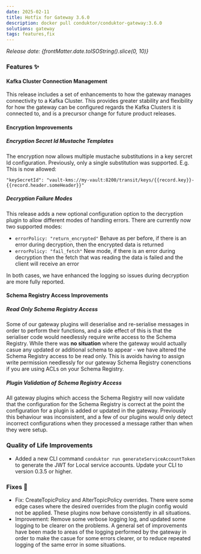 ```yaml
---
date: 2025-02-11
title: Hotfix for Gateway 3.6.0
description: docker pull conduktor/conduktor-gateway:3.6.0
solutions: gateway
tags: features,fix
---
```


*Release date: {frontMatter.date.toISOString().slice(0, 10)}*

### Features ✨

#### Kafka Cluster Connection Management

This release includes a set of enhancements to how the gateway manages connectivity to a Kafka Cluster. This provides greater stability and flexibility for how the gateway can be configured regards the Kafka Clusters it is connected to, and is a precursor change for future product releases.

#### Encryption Improvements

##### Encryption Secret Id Mustache Templates

The encryption now allows multiple mustache substitutions in a key sercret Id configuration. Previously, only a single substitution was supported. E.g. This is now allowed:

`"keySecretId": "vault-kms://my-vault:8200/transit/keys/{{record.key}}-{{record.header.someHeader}}"`


##### Decryption Failure Modes

This release adds a new optional configuration option to the decryption plugin to allow different modes of handling errors. There are currently now two supported modes:

* `errorPolicy: "return_encrypted"` Behave as per before, if there is an error during decryption, then the encrypted data is returned
* `errorPolicy: "fail_fetch"` New mode, if there is an error during decryption then the fetch that was reading the data is failed and the client will receive an error

In both cases, we have enhanced the logging so issues during decryption are more fully reported. 

#### Schema Registry Access Improvements

##### Read Only Schema Registry Access

Some of our gateway plugins will deserialise and re-serialise messages in order to perform their functions, and a side effect of this is that the serialiser code would needlessly require write access to the Schema Registry. While there was **no situation** where the gateway would actually casue any updated or additional schema to appear - we have altered the Schema Registry access to be read only. This is avoids having to assign write permission needlessly for our gateway Schema Registry conenctions if you are using ACLs on your Schema Registry.

##### Plugin Validation of Schema Registry Access

All gateway plugins which access the Schema Registry will now validate that the configuration for the Schema Registry is correct at the point the configuration for a plugin is added or updated in the gateway. Previously this behaviour was inconsistent, and a few of our plugins would only detect incorrect configurations when they processed a message rather than when they were setup.


### Quality of Life Improvements

- Added a new CLI command `conduktor run generateServiceAccountToken` to generate the JWT for Local service accounts. Update your CLI to version 0.3.5 or higher.

### Fixes 🔨

* Fix: CreateTopicPolicy and AlterTopicPolicy overrides. There were some edge cases where the desired overrides from the plugin config would not be applied. These plugins now behave consistently in all situations.
* Improvement: Remove some verbose logging log, and updated some logging to be clearer on the problems. A general set of improvements have been made to areas of the logging performed by the gateway in order to make the casue for some errors clearer, or to reduce repeated logging of the same error in some situations.

